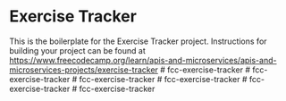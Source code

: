 # Exercise Tracker

This is the boilerplate for the Exercise Tracker project. Instructions for building your project can be found at https://www.freecodecamp.org/learn/apis-and-microservices/apis-and-microservices-projects/exercise-tracker
#   f c c - e x e r c i s e - t r a c k e r  
 #   f c c - e x e r c i s e - t r a c k e r  
 #   f c c - e x e r c i s e - t r a c k e r  
 #   f c c - e x e r c i s e - t r a c k e r  
 #   f c c - e x e r c i s e - t r a c k e r  
 #   f c c - e x e r c i s e - t r a c k e r  
 